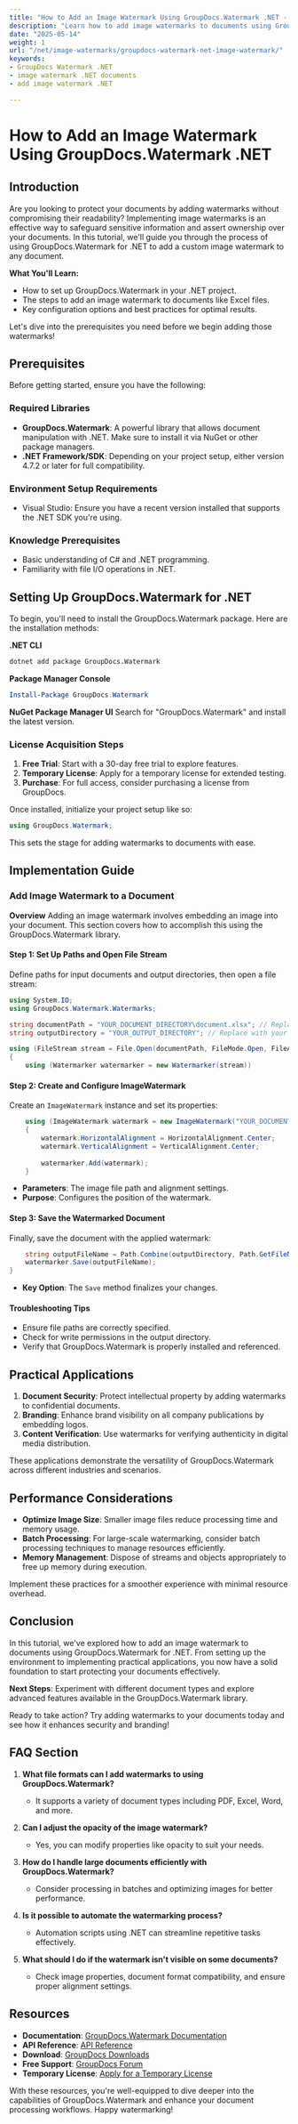 ```yaml
---
title: "How to Add an Image Watermark Using GroupDocs.Watermark .NET - Step-by-Step Guide"
description: "Learn how to add image watermarks to documents using GroupDocs.Watermark for .NET. Protect your files and assert ownership with ease."
date: "2025-05-14"
weight: 1
url: "/net/image-watermarks/groupdocs-watermark-net-image-watermark/"
keywords:
- GroupDocs Watermark .NET
- image watermark .NET documents
- add image watermark .NET

---
```



# How to Add an Image Watermark Using GroupDocs.Watermark .NET

## Introduction

Are you looking to protect your documents by adding watermarks without compromising their readability? Implementing image watermarks is an effective way to safeguard sensitive information and assert ownership over your documents. In this tutorial, we'll guide you through the process of using GroupDocs.Watermark for .NET to add a custom image watermark to any document.

**What You'll Learn:**
- How to set up GroupDocs.Watermark in your .NET project.
- The steps to add an image watermark to documents like Excel files.
- Key configuration options and best practices for optimal results.

Let's dive into the prerequisites you need before we begin adding those watermarks!

## Prerequisites

Before getting started, ensure you have the following:

### Required Libraries
- **GroupDocs.Watermark**: A powerful library that allows document manipulation with .NET. Make sure to install it via NuGet or other package managers.
- **.NET Framework/SDK**: Depending on your project setup, either version 4.7.2 or later for full compatibility.

### Environment Setup Requirements
- Visual Studio: Ensure you have a recent version installed that supports the .NET SDK you're using.

### Knowledge Prerequisites
- Basic understanding of C# and .NET programming.
- Familiarity with file I/O operations in .NET.

## Setting Up GroupDocs.Watermark for .NET

To begin, you'll need to install the GroupDocs.Watermark package. Here are the installation methods:

**.NET CLI**
```bash
dotnet add package GroupDocs.Watermark
```

**Package Manager Console**
```powershell
Install-Package GroupDocs.Watermark
```

**NuGet Package Manager UI**
Search for "GroupDocs.Watermark" and install the latest version.

### License Acquisition Steps

1. **Free Trial**: Start with a 30-day free trial to explore features.
2. **Temporary License**: Apply for a temporary license for extended testing.
3. **Purchase**: For full access, consider purchasing a license from GroupDocs.

Once installed, initialize your project setup like so:

```csharp
using GroupDocs.Watermark;
```

This sets the stage for adding watermarks to documents with ease.

## Implementation Guide

### Add Image Watermark to a Document

**Overview**
Adding an image watermark involves embedding an image into your document. This section covers how to accomplish this using the GroupDocs.Watermark library.

#### Step 1: Set Up Paths and Open File Stream
Define paths for input documents and output directories, then open a file stream:

```csharp
using System.IO;
using GroupDocs.Watermark.Watermarks;

string documentPath = "YOUR_DOCUMENT_DIRECTORY\document.xlsx"; // Replace with your path
string outputDirectory = "YOUR_OUTPUT_DIRECTORY"; // Replace with your path

using (FileStream stream = File.Open(documentPath, FileMode.Open, FileAccess.ReadWrite))
{
    using (Watermarker watermarker = new Watermarker(stream))
```

#### Step 2: Create and Configure ImageWatermark
Create an `ImageWatermark` instance and set its properties:

```csharp
    using (ImageWatermark watermark = new ImageWatermark("YOUR_DOCUMENT_DIRECTORY\Logo.png")) // Replace with your logo path
    {
        watermark.HorizontalAlignment = HorizontalAlignment.Center;
        watermark.VerticalAlignment = VerticalAlignment.Center;
        
        watermarker.Add(watermark);
    }
```
- **Parameters**: The image file path and alignment settings.
- **Purpose**: Configures the position of the watermark.

#### Step 3: Save the Watermarked Document
Finally, save the document with the applied watermark:

```csharp
    string outputFileName = Path.Combine(outputDirectory, Path.GetFileName(documentPath));
    watermarker.Save(outputFileName);
}
```
- **Key Option**: The `Save` method finalizes your changes.

#### Troubleshooting Tips
- Ensure file paths are correctly specified.
- Check for write permissions in the output directory.
- Verify that GroupDocs.Watermark is properly installed and referenced.

## Practical Applications

1. **Document Security**: Protect intellectual property by adding watermarks to confidential documents.
2. **Branding**: Enhance brand visibility on all company publications by embedding logos.
3. **Content Verification**: Use watermarks for verifying authenticity in digital media distribution.

These applications demonstrate the versatility of GroupDocs.Watermark across different industries and scenarios.

## Performance Considerations

- **Optimize Image Size**: Smaller image files reduce processing time and memory usage.
- **Batch Processing**: For large-scale watermarking, consider batch processing techniques to manage resources efficiently.
- **Memory Management**: Dispose of streams and objects appropriately to free up memory during execution.

Implement these practices for a smoother experience with minimal resource overhead.

## Conclusion

In this tutorial, we've explored how to add an image watermark to documents using GroupDocs.Watermark for .NET. From setting up the environment to implementing practical applications, you now have a solid foundation to start protecting your documents effectively.

**Next Steps**: Experiment with different document types and explore advanced features available in the GroupDocs.Watermark library.

Ready to take action? Try adding watermarks to your documents today and see how it enhances security and branding!

## FAQ Section

1. **What file formats can I add watermarks to using GroupDocs.Watermark?**
   - It supports a variety of document types including PDF, Excel, Word, and more.

2. **Can I adjust the opacity of the image watermark?**
   - Yes, you can modify properties like opacity to suit your needs.

3. **How do I handle large documents efficiently with GroupDocs.Watermark?**
   - Consider processing in batches and optimizing images for better performance.

4. **Is it possible to automate the watermarking process?**
   - Automation scripts using .NET can streamline repetitive tasks effectively.

5. **What should I do if the watermark isn't visible on some documents?**
   - Check image properties, document format compatibility, and ensure proper alignment settings.

## Resources

- **Documentation**: [GroupDocs.Watermark Documentation](https://docs.groupdocs.com/watermark/net/)
- **API Reference**: [API Reference](https://reference.groupdocs.com/watermark/net)
- **Download**: [GroupDocs Downloads](https://releases.groupdocs.com/watermark/net/)
- **Free Support**: [GroupDocs Forum](https://forum.groupdocs.com/c/watermark/10)
- **Temporary License**: [Apply for a Temporary License](https://purchase.groupdocs.com/temporary-license)

With these resources, you're well-equipped to dive deeper into the capabilities of GroupDocs.Watermark and enhance your document processing workflows. Happy watermarking!
